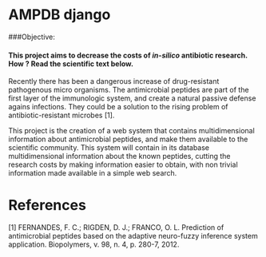 # AMPDB django

###Objective:
#### This project aims to decrease the costs of *in-silico* antibiotic research. How ? Read the scientific text below.


Recently there has been a dangerous increase of drug-resistant pathogenous micro organisms. The antimicrobial peptides are part of the first layer of the immunologic system, and create a natural passive defense agains infections.
They could be a solution to the rising problem of antibiotic-resistant microbes [1].

This project is the creation of a web system that contains multidimensional information about antimicrobial peptides, and make them available to the scientific community. This system will contain in its database multidimensional information about the known peptides, cutting the research costs by making information easier to obtain, with non trivial information made available in a simple web search.


# References
[1] FERNANDES, F. C.; RIGDEN, D. J.; FRANCO, O. L. Prediction of antimicrobial peptides based on the adaptive neuro-fuzzy inference system application. Biopolymers, v. 98, n. 4, p. 280-7, 2012.
